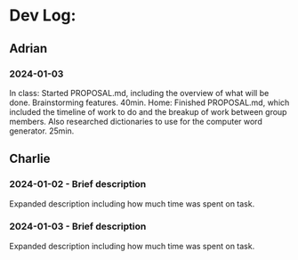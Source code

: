 # Dev Log:

## Adrian

### 2024-01-03
In class: Started PROPOSAL.md, including the overview of what will be done. Brainstorming features. 40min.
Home: Finished PROPOSAL.md, which included the timeline of work to do and the breakup of work between group members. Also researched dictionaries to use for the computer word generator. 25min.

## Charlie

### 2024-01-02 - Brief description
Expanded description including how much time was spent on task.

### 2024-01-03 - Brief description
Expanded description including how much time was spent on task.
